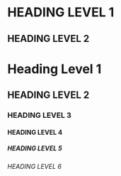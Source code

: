 HEADING LEVEL 1
================
HEADING LEVEL 2
-----------------------
# Heading Level 1
## HEADING LEVEL 2
### HEADING LEVEL 3
#### HEADING LEVEL 4
##### HEADING LEVEL 5
###### HEADING LEVEL 6